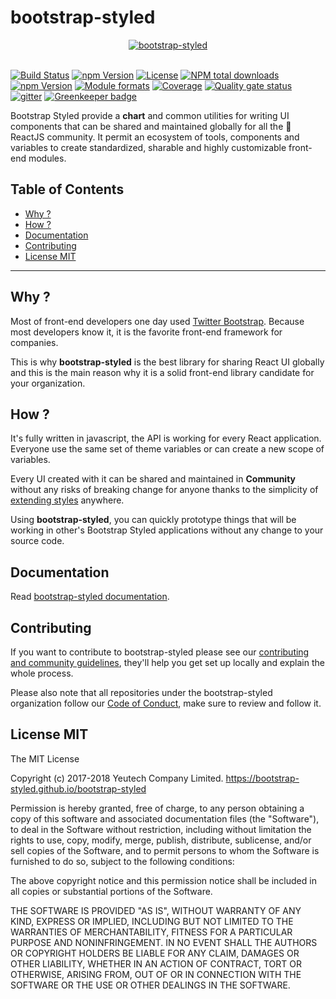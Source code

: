 # bootstrap-styled

<div align="center">
  <a href="https://bootstrap-styled.github.io">
    <img alt="bootstrap-styled" src="https://user-images.githubusercontent.com/1866564/50375497-cda74880-0630-11e9-9f1e-e8d798dff47b.png" />
  </a>
  <br/>
  <br/>  
</div>

[![Build Status](https://travis-ci.org/bootstrap-styled/bootstrap-styled.svg?branch=master)](https://travis-ci.org/bootstrap-styled/bootstrap-styled)
[![npm Version](https://img.shields.io/npm/v/bootstrap-styled.svg?style=flat)](https://www.npmjs.com/package/bootstrap-styled) 
[![License](https://img.shields.io/npm/l/bootstrap-styled.svg?style=flat)](https://www.npmjs.com/package/bootstrap-styled) 
[![NPM total downloads](https://img.shields.io/npm/dt/bootstrap-styled.svg?style=flat)](https://npmjs.org/package/bootstrap-styled) 
[![npm Version](https://img.shields.io/node/v/bootstrap-styled.svg?style=flat)](https://www.npmjs.com/package/bootstrap-styled) 
[![Module formats](https://img.shields.io/badge/module%20formats-umd%2C%20cjs%2C%20esm-green.svg?style=flat)](https://www.npmjs.com/package/bootstrap-styled)
[![Coverage](https://sonarcloud.io/api/project_badges/measure?project=com.github.bootstrap-styled.bootstrap-styled&metric=coverage)](https://sonarcloud.io/dashboard?id=com.github.bootstrap-styled.bootstrap-styled) 
[![Quality gate status](https://sonarcloud.io/api/project_badges/measure?project=com.github.bootstrap-styled.bootstrap-styled&metric=alert_status)](https://sonarcloud.io/dashboard?id=com.github.bootstrap-styled.bootstrap-styled)
[![gitter](https://badges.gitter.im/bootstrap-styled/bootstrap-styled.svg)](https://gitter.im/bootstrap-styled) 
[![Greenkeeper badge](https://badges.greenkeeper.io/bootstrap-styled/bootstrap-styled.svg)](https://greenkeeper.io/)


Bootstrap Styled provide a **chart** and common utilities for writing UI components that can be shared and maintained globally for all the :rocket: ReactJS community.
It permit an ecosystem of tools, components and variables to create standardized, sharable and highly customizable front-end modules.

## Table of Contents

  - [Why ?](#why)
  - [How ?](#how)
  - [Documentation](#documentation)
  - [Contributing](#contributing)
  - [License MIT](#license-mit)

---

## Why ?

Most of front-end developers one day used [Twitter Bootstrap](http://getbootstrap.com). Because most developers know it, it is the favorite front-end framework for companies.

This is why **bootstrap-styled** is the best library for sharing React UI globally and this is the main reason why it is a solid front-end library candidate for your organization.
 
## How ?

It's fully written in javascript, the API is working for every React application. Everyone use the same set of theme variables or can create a new scope of variables.
 
Every UI created with it can be shared and maintained in **Community** without any risks of breaking change for anyone thanks to the simplicity of [extending styles](https://www.styled-components.com/docs/basics#extending-styles) anywhere.

Using **bootstrap-styled**, you can quickly prototype things that will be working in other's Bootstrap Styled applications without any change to your source code.

## Documentation

Read [bootstrap-styled documentation](https://bootstrap-styled.github.io/bootstrap-styled).

## Contributing

If you want to contribute to bootstrap-styled please see our [contributing and community guidelines](https://github.com/bootstrap-styled/bootstrap-styled/blob/master/.github/CONTRIBUTING.md), they\'ll help you get set up locally and explain the whole process.

Please also note that all repositories under the bootstrap-styled organization follow our [Code of Conduct](https://github.com/bootstrap-styled/bootstrap-styled/blob/master/CODE_OF_CONDUCT.md), make sure to review and follow it.

## License MIT

The MIT License

Copyright (c) 2017-2018 Yeutech Company Limited. https://bootstrap-styled.github.io/bootstrap-styled

Permission is hereby granted, free of charge, to any person obtaining a copy
of this software and associated documentation files (the "Software"), to deal
in the Software without restriction, including without limitation the rights
to use, copy, modify, merge, publish, distribute, sublicense, and/or sell
copies of the Software, and to permit persons to whom the Software is
furnished to do so, subject to the following conditions:

The above copyright notice and this permission notice shall be included in
all copies or substantial portions of the Software.

THE SOFTWARE IS PROVIDED "AS IS", WITHOUT WARRANTY OF ANY KIND, EXPRESS OR
IMPLIED, INCLUDING BUT NOT LIMITED TO THE WARRANTIES OF MERCHANTABILITY,
FITNESS FOR A PARTICULAR PURPOSE AND NONINFRINGEMENT. IN NO EVENT SHALL THE
AUTHORS OR COPYRIGHT HOLDERS BE LIABLE FOR ANY CLAIM, DAMAGES OR OTHER
LIABILITY, WHETHER IN AN ACTION OF CONTRACT, TORT OR OTHERWISE, ARISING FROM,
OUT OF OR IN CONNECTION WITH THE SOFTWARE OR THE USE OR OTHER DEALINGS IN
THE SOFTWARE.

